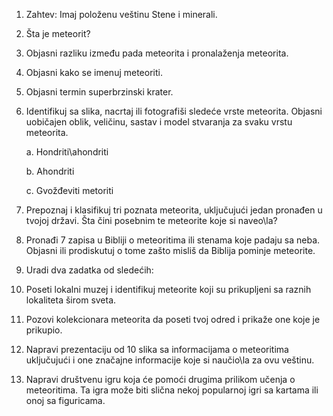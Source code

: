 1.  Zahtev: Imaj položenu veštinu Stene i minerali.

2.  Šta je meteorit?

3.  Objasni razliku između pada meteorita i pronalaženja meteorita.

4.  Objasni kako se imenuj meteoriti.

5.  Objasni termin superbrzinski krater.

6.  Identifikuj sa slika, nacrtaj ili fotografiši sledeće vrste
    meteorita. Objasni uobičajen oblik, veličinu, sastav i model
    stvaranja za svaku vrstu meteorita.

    a.  Hondriti\\ahondriti

    b.  Ahondriti

    c.  Gvožđeviti metoriti

7.  Prepoznaj i klasifikuj tri poznata meteorita, uključujući jedan
    pronađen u tvojoj državi. Šta čini posebnim te meteorite koje si
    naveo\\la?

8.  Pronađi 7 zapisa u Bibliji o meteoritima ili stenama koje padaju sa
    neba. Objasni ili prodiskutuj o tome zašto misliš da Biblija pominje
    meteorite.

9.  Uradi dva zadatka od sledećih:

10. Poseti lokalni muzej i identifikuj meteorite koji su prikupljeni sa
    raznih lokaliteta širom sveta.

11. Pozovi kolekcionara meteorita da poseti tvoj odred i prikaže one
    koje je prikupio.

12. Napravi prezentaciju od 10 slika sa informacijama o meteoritima
    uključujući i one značajne informacije koje si naučio\\la za ovu
    veštinu.

13. Napravi društvenu igru koja će pomoći drugima prilikom učenja o
    meteoritima. Ta igra može biti slična nekoj popularnoj igri sa
    kartama ili onoj sa figuricama.
